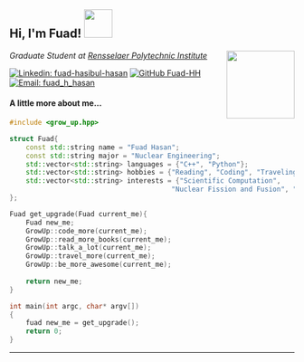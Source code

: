 <h2> Hi, I'm Fuad! <img src="https://media.giphy.com/media/8wVNTWVBz7FWq1dXb4/giphy.gif" width="50"></h2>
<img align='right' src="https://media.giphy.com/media/v1.Y2lkPTc5MGI3NjExY291aHNlemdlbGJkb3pxNTNtbGt6YWV5dGw5M2g0OGJmcmtvYWVuYSZlcD12MV9pbnRlcm5hbF9naWZfYnlfaWQmY3Q9cw/FESR3LbaChnOooURd1/source.gif" width="120">
<p><em>Graduate Student at <a href="https://www.rpi.edu">Rensselaer Polytechnic Institute</br> 
</em></p>

[![Linkedin: fuad-hasibul-hasan](https://img.shields.io/badge/LinkedIn-Connect-blue?style=social&logo=linkedin)](https://www.linkedin.com/in/fuad-hasibul-hasan/)
[![GitHub Fuad-HH](https://img.shields.io/github/followers/Fuad-HH)](https://github.com/Fuad-HH)
[![Email: fuad_h_hasan](https://img.shields.io/badge/Gmail-Send_an_Email-blue?style=social&logo=gmail)](mailto:fuadhhasan.for@gmail.com)

#### A little more about me...

```cpp
#include <grow_up.hpp>

struct Fuad{
    const std::string name = "Fuad Hasan";
    const std::string major = "Nuclear Engineering";
    std::vector<std::string> languages = {"C++", "Python"};
    std::vector<std::string> hobbies = {"Reading", "Coding", "Traveling", "Cooking"};
    std::vector<std::string> interests = {"Scientific Computation", 
                                        "Nuclear Fission and Fusion", "Radiation Interactions"};
};

Fuad get_upgrade(Fuad current_me){
    Fuad new_me;
    GrowUp::code_more(current_me);
    GrowUp::read_more_books(current_me);
    GrowUp::talk_a_lot(current_me);
    GrowUp::travel_more(current_me);
    GrowUp::be_more_awesome(current_me);
  
    return new_me;
}

int main(int argc, char* argv[])
{
    fuad new_me = get_upgrade();
    return 0;
}
```
---
